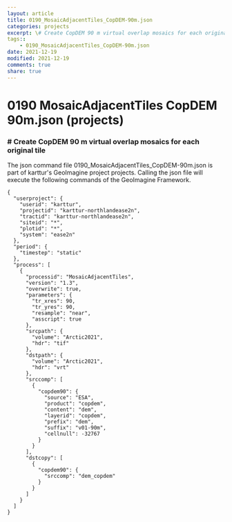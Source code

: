 ```yaml
---
layout: article
title: 0190_MosaicAdjacentTiles_CopDEM-90m.json
categories: projects
excerpt: \# Create CopDEM 90 m virtual overlap mosaics for each original tile
tags:: 
    - 0190_MosaicAdjacentTiles_CopDEM-90m.json
date: 2021-12-19
modified: 2021-12-19
comments: true
share: true
---
```


# 0190 MosaicAdjacentTiles CopDEM 90m.json (projects)

### \# Create CopDEM 90 m virtual overlap mosaics for each original tile

The json command file <span class='file'>0190_MosaicAdjacentTiles_CopDEM-90m.json</span> is part of karttur's GeoImagine project <span class='project'>projects</span>. Calling the json file will execute the following commands of the GeoImagine Framework.

```
{
  "userproject": {
    "userid": "karttur",
    "projectid": "karttur-northlandease2n",
    "tractid": "karttur-northlandease2n",
    "siteid": "*",
    "plotid": "*",
    "system": "ease2n"
  },
  "period": {
    "timestep": "static"
  },
  "process": [
    {
      "processid": "MosaicAdjacentTiles",
      "version": "1.3",
      "overwrite": true,
      "parameters": {
        "tr_xres": 90,
        "tr_yres": 90,
        "resample": "near",
        "asscript": true
      },
      "srcpath": {
        "volume": "Arctic2021",
        "hdr": "tif"
      },
      "dstpath": {
        "volume": "Arctic2021",
        "hdr": "vrt"
      },
      "srccomp": [
        {
          "copdem90": {
            "source": "ESA",
            "product": "copdem",
            "content": "dem",
            "layerid": "copdem",
            "prefix": "dem",
            "suffix": "v01-90m",
            "cellnull": -32767
          }
        }
      ],
      "dstcopy": [
        {
          "copdem90": {
            "srccomp": "dem_copdem"
          }
        }
      ]
    }
  ]
}
```
